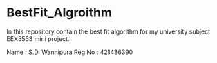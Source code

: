 # BestFit_Algroithm
In this repository contain the best fit algorithm for my university subject EEX5563 mini project.

Name : S.D. Wannipura
Reg No : 421436390
